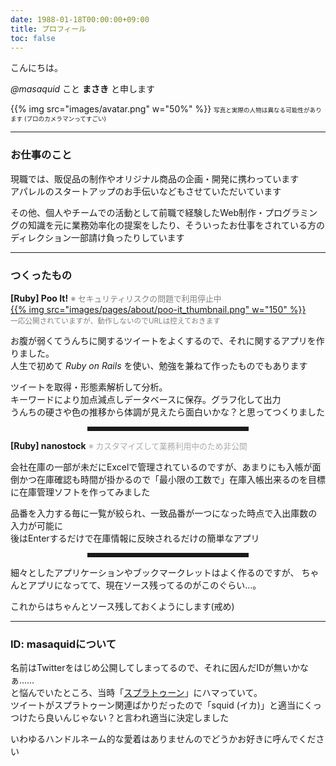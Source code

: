 ```yaml
---
date: 1988-01-18T00:00:00+09:00
title: プロフィール
toc: false
---
```


こんにちは。

_@masaquid_ こと __まさき__ と申します  

{{% img src="images/avatar.png" w="50%" %}}
<span style="font-size: 0.6rem">写真と実際の人物は異なる可能性があります (プロのカメラマンってすごい)</span>

* * *
### お仕事のこと
現職では、販促品の制作やオリジナル商品の企画・開発に携わっています  
アパレルのスタートアップのお手伝いなどもさせていただいています

その他、個人やチームでの活動として前職で経験したWeb制作・プログラミングの知識を元に業務効率化の提案をしたり、そういったお仕事をされている方のディレクション一部請け負ったりしています

* * *
### つくったもの
__[Ruby] Poo It!__ <span style="font-size: 0.8rem; color: gray;">※ セキュリティリスクの問題で利用停止中</span>  
<a href="/images/pages/about/poo-it_thumbnail.png" target="_blank">{{% img src="images/pages/about/poo-it_thumbnail.png" w="150" %}} </a>  
<small style="color:gray">一応公開されていますが、動作しないのでURLは控えておきます</small>

お腹が弱くてうんちに関するツイートをよくするので、それに関するアプリを作りました。  
人生で初めて _Ruby on Rails_ を使い、勉強を兼ねて作ったものでもあります  

ツイートを取得・形態素解析して分析。  
キーワードにより加点減点しデータベースに保存。グラフ化して出力  
うんちの硬さや色の推移から体調が見えたら面白いかな？と思ってつくりました

<hr style="width:50%; margin: 0 auto; border-style: solid;">

__[Ruby] nanostock__ <span style="font-size: 0.8rem; color: #aaa;">※ カスタマイズして業務利用中のため非公開</span>  

会社在庫の一部が未だにExcelで管理されているのですが、あまりにも入帳が面倒かつ在庫確認も時間が掛かるので「最小限の工数で」在庫入帳出来るのを目標に在庫管理ソフトを作ってみました  

品番を入力する毎に一覧が絞られ、一致品番が一つになった時点で入出庫数の入力が可能に  
後はEnterするだけで在庫情報に反映されるだけの簡単なアプリ

<hr style="width:50%; margin: 0 auto; border-style: solid;">

細々としたアプリケーションやブックマークレットはよく作るのですが、
ちゃんとアプリになってて、現在ソース残ってるのがこのぐらい…。

これからはちゃんとソース残しておくようにします(戒め)

* * *
### ID: masaquidについて

名前はTwitterをはじめ公開してしまってるので、それに因んだIDが無いかなぁ……  
と悩んでいたところ、当時「[スプラトゥーン](https://www.nintendo.co.jp/wiiu/agmj/index.html)」にハマっていて。  
ツイートがスプラトゥーン関連ばかりだったので「squid (イカ)」と適当にくっつけたら良いんじゃない？と言われ適当に決定しました

いわゆるハンドルネーム的な愛着はありませんのでどうかお好きに呼んでください